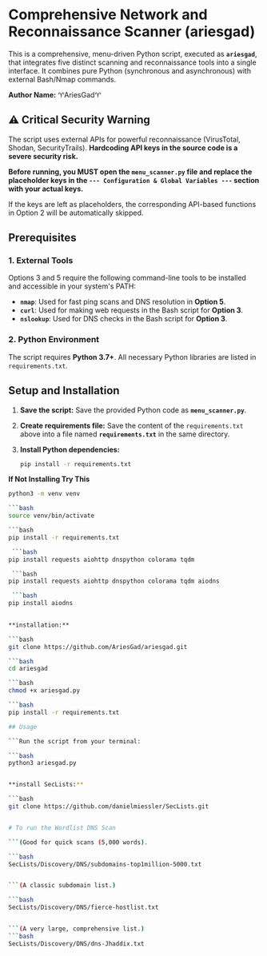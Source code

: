 # Comprehensive Network and Reconnaissance Scanner (ariesgad)

This is a comprehensive, menu-driven Python script, executed as **`ariesgad`**, that integrates five distinct scanning and reconnaissance tools into a single interface. It combines pure Python (synchronous and asynchronous) with external Bash/Nmap commands.

**Author Name:** ♈️AriesGad♈️

## ⚠️ Critical Security Warning

The script uses external APIs for powerful reconnaissance (VirusTotal, Shodan, SecurityTrails). **Hardcoding API keys in the source code is a severe security risk.**

**Before running, you MUST open the `menu_scanner.py` file and replace the placeholder keys in the `--- Configuration & Global Variables ---` section with your actual keys.**

If the keys are left as placeholders, the corresponding API-based functions in Option 2 will be automatically skipped.

## Prerequisites

### 1. External Tools
Options 3 and 5 require the following command-line tools to be installed and accessible in your system's PATH:

* **`nmap`**: Used for fast ping scans and DNS resolution in **Option 5**.
* **`curl`**: Used for making web requests in the Bash script for **Option 3**.
* **`nslookup`**: Used for DNS checks in the Bash script for **Option 3**.

### 2. Python Environment
The script requires **Python 3.7+**. All necessary Python libraries are listed in `requirements.txt`.

## Setup and Installation

1.  **Save the script:** Save the provided Python code as **`menu_scanner.py`**.

2.  **Create requirements file:** Save the content of the `requirements.txt` above into a file named **`requirements.txt`** in the same directory.

3.  **Install Python dependencies:**
    ```bash
    pip install -r requirements.txt

**If Not Installing Try This**

   ```bash
python3 -m venv venv

```bash
source venv/bin/activate

```bash
pip install -r requirements.txt

    ```bash
pip install requests aiohttp dnspython colorama tqdm

    ```bash
pip install requests aiohttp dnspython colorama tqdm aiodns

    ```bash
pip install aiodns

    
**installation:**

   ```bash
git clone https://github.com/AriesGad/ariesgad.git

   ```bash
cd ariesgad

   ```bash
chmod +x ariesgad.py

   ```bash
pip install -r requirements.txt

## Usage

```Run the script from your terminal:

   ```bash
python3 ariesgad.py


**install SecLists:**

   ```bash
git clone https://github.com/danielmiessler/SecLists.git


# To run the Wordlist DNS Scan

```(Good for quick scans (5,000 words).

   ```bash
SecLists/Discovery/DNS/subdomains-top1million-5000.txt


```(​A classic subdomain list.)

   ```bash
SecLists/Discovery/DNS/fierce-hostlist.txt


```​(A very large, comprehensive list.)
   ```bash
SecLists/Discovery/DNS/dns-Jhaddix.txt